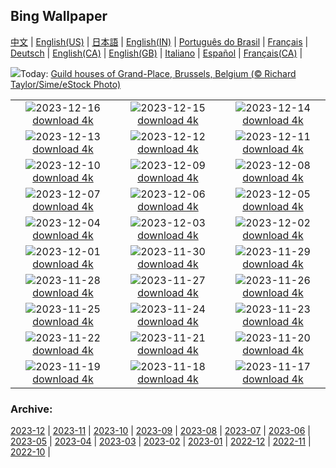## Bing Wallpaper
[中文](README.md) |                     [English(US)](en-US.md) |                     [日本語](ja-JP.md) |                     [English(IN)](en-IN.md) |                     [Português do Brasil](pt-BR.md) |                     [Français](fr-FR.md) |                     [Deutsch](de-DE.md) |                     [English(CA)](en-CA.md) |                     [English(GB)](en-GB.md) |                     [Italiano](it-IT.md) |                     [Español](es-ES.md) |                     [Français(CA)](fr-CA.md) |                    

![](https://www.bing.com/th?id=OHR.GrandPlaceXmas_EN-CA4794374028_UHD.jpg&w=1000)Today: [Guild houses of Grand-Place, Brussels, Belgium (© Richard Taylor/Sime/eStock Photo)](https://www.bing.com/th?id=OHR.GrandPlaceXmas_EN-CA4794374028_UHD.jpg)

|      |      |      |
| :----: | :----: | :----: |
|![](https://www.bing.com/th?id=OHR.SantaPark_EN-CA4150572624_UHD.jpg&pid=hp&w=384&h=216&rs=1&c=4)2023-12-16 [download 4k](https://www.bing.com/th?id=OHR.SantaPark_EN-CA4150572624_UHD.jpg)|![](https://www.bing.com/th?id=OHR.BorealOwl_EN-CA5986329708_UHD.jpg&pid=hp&w=384&h=216&rs=1&c=4)2023-12-15 [download 4k](https://www.bing.com/th?id=OHR.BorealOwl_EN-CA5986329708_UHD.jpg)|![](https://www.bing.com/th?id=OHR.LofotenRorbu_EN-CA0505973846_UHD.jpg&pid=hp&w=384&h=216&rs=1&c=4)2023-12-14 [download 4k](https://www.bing.com/th?id=OHR.LofotenRorbu_EN-CA0505973846_UHD.jpg)|
|![](https://www.bing.com/th?id=OHR.Poinsettia_EN-CA0341859998_UHD.jpg&pid=hp&w=384&h=216&rs=1&c=4)2023-12-13 [download 4k](https://www.bing.com/th?id=OHR.Poinsettia_EN-CA0341859998_UHD.jpg)|![](https://www.bing.com/th?id=OHR.MountainDayChina_EN-CA0225759404_UHD.jpg&pid=hp&w=384&h=216&rs=1&c=4)2023-12-12 [download 4k](https://www.bing.com/th?id=OHR.MountainDayChina_EN-CA0225759404_UHD.jpg)|![](https://www.bing.com/th?id=OHR.SaharaDunes_EN-CA5200526907_UHD.jpg&pid=hp&w=384&h=216&rs=1&c=4)2023-12-11 [download 4k](https://www.bing.com/th?id=OHR.SaharaDunes_EN-CA5200526907_UHD.jpg)|
|![](https://www.bing.com/th?id=OHR.PatagoniaGuanaco_EN-CA9262708523_UHD.jpg&pid=hp&w=384&h=216&rs=1&c=4)2023-12-10 [download 4k](https://www.bing.com/th?id=OHR.PatagoniaGuanaco_EN-CA9262708523_UHD.jpg)|![](https://www.bing.com/th?id=OHR.JerseyIsland_EN-CA2533906685_UHD.jpg&pid=hp&w=384&h=216&rs=1&c=4)2023-12-09 [download 4k](https://www.bing.com/th?id=OHR.JerseyIsland_EN-CA2533906685_UHD.jpg)|![](https://www.bing.com/th?id=OHR.GrandCanyonVerdon_EN-CA6319133080_UHD.jpg&pid=hp&w=384&h=216&rs=1&c=4)2023-12-08 [download 4k](https://www.bing.com/th?id=OHR.GrandCanyonVerdon_EN-CA6319133080_UHD.jpg)|
|![](https://www.bing.com/th?id=OHR.CERNCenter_EN-CA4364715980_UHD.jpg&pid=hp&w=384&h=216&rs=1&c=4)2023-12-07 [download 4k](https://www.bing.com/th?id=OHR.CERNCenter_EN-CA4364715980_UHD.jpg)|![](https://www.bing.com/th?id=OHR.AlpsCastles_EN-CA3984381282_UHD.jpg&pid=hp&w=384&h=216&rs=1&c=4)2023-12-06 [download 4k](https://www.bing.com/th?id=OHR.AlpsCastles_EN-CA3984381282_UHD.jpg)|![](https://www.bing.com/th?id=OHR.CheetahDay_EN-CA9596172993_UHD.jpg&pid=hp&w=384&h=216&rs=1&c=4)2023-12-05 [download 4k](https://www.bing.com/th?id=OHR.CheetahDay_EN-CA9596172993_UHD.jpg)|
|![](https://www.bing.com/th?id=OHR.VermilionCliffs_EN-CA1719361824_UHD.jpg&pid=hp&w=384&h=216&rs=1&c=4)2023-12-04 [download 4k](https://www.bing.com/th?id=OHR.VermilionCliffs_EN-CA1719361824_UHD.jpg)|![](https://www.bing.com/th?id=OHR.AngkorPark_EN-CA3208481689_UHD.jpg&pid=hp&w=384&h=216&rs=1&c=4)2023-12-03 [download 4k](https://www.bing.com/th?id=OHR.AngkorPark_EN-CA3208481689_UHD.jpg)|![](https://www.bing.com/th?id=OHR.MinnewankaLake_EN-CA2495233289_UHD.jpg&pid=hp&w=384&h=216&rs=1&c=4)2023-12-02 [download 4k](https://www.bing.com/th?id=OHR.MinnewankaLake_EN-CA2495233289_UHD.jpg)|
|![](https://www.bing.com/th?id=OHR.TrotternishStorr_EN-CA5599802740_UHD.jpg&pid=hp&w=384&h=216&rs=1&c=4)2023-12-01 [download 4k](https://www.bing.com/th?id=OHR.TrotternishStorr_EN-CA5599802740_UHD.jpg)|![](https://www.bing.com/th?id=OHR.TreeLighting_EN-CA6130146411_UHD.jpg&pid=hp&w=384&h=216&rs=1&c=4)2023-11-30 [download 4k](https://www.bing.com/th?id=OHR.TreeLighting_EN-CA6130146411_UHD.jpg)|![](https://www.bing.com/th?id=OHR.HumanKindness_EN-CA5067686988_UHD.jpg&pid=hp&w=384&h=216&rs=1&c=4)2023-11-29 [download 4k](https://www.bing.com/th?id=OHR.HumanKindness_EN-CA5067686988_UHD.jpg)|
|![](https://www.bing.com/th?id=OHR.RioNegro_EN-CA4800560662_UHD.jpg&pid=hp&w=384&h=216&rs=1&c=4)2023-11-28 [download 4k](https://www.bing.com/th?id=OHR.RioNegro_EN-CA4800560662_UHD.jpg)|![](https://www.bing.com/th?id=OHR.BradgateFallow_EN-CA4052081592_UHD.jpg&pid=hp&w=384&h=216&rs=1&c=4)2023-11-27 [download 4k](https://www.bing.com/th?id=OHR.BradgateFallow_EN-CA4052081592_UHD.jpg)|![](https://www.bing.com/th?id=OHR.KluaneNationalPark_EN-CA2444890279_UHD.jpg&pid=hp&w=384&h=216&rs=1&c=4)2023-11-26 [download 4k](https://www.bing.com/th?id=OHR.KluaneNationalPark_EN-CA2444890279_UHD.jpg)|
|![](https://www.bing.com/th?id=OHR.HallofMosses_EN-CA2734980649_UHD.jpg&pid=hp&w=384&h=216&rs=1&c=4)2023-11-25 [download 4k](https://www.bing.com/th?id=OHR.HallofMosses_EN-CA2734980649_UHD.jpg)|![](https://www.bing.com/th?id=OHR.TeideNational_EN-CA3367560781_UHD.jpg&pid=hp&w=384&h=216&rs=1&c=4)2023-11-24 [download 4k](https://www.bing.com/th?id=OHR.TeideNational_EN-CA3367560781_UHD.jpg)|![](https://www.bing.com/th?id=OHR.SnakeRiverTeton_EN-CA6269707771_UHD.jpg&pid=hp&w=384&h=216&rs=1&c=4)2023-11-23 [download 4k](https://www.bing.com/th?id=OHR.SnakeRiverTeton_EN-CA6269707771_UHD.jpg)|
|![](https://www.bing.com/th?id=OHR.HelloSeal_EN-CA8920941536_UHD.jpg&pid=hp&w=384&h=216&rs=1&c=4)2023-11-22 [download 4k](https://www.bing.com/th?id=OHR.HelloSeal_EN-CA8920941536_UHD.jpg)|![](https://www.bing.com/th?id=OHR.ChapmanAdventure_EN-CA7617553421_UHD.jpg&pid=hp&w=384&h=216&rs=1&c=4)2023-11-21 [download 4k](https://www.bing.com/th?id=OHR.ChapmanAdventure_EN-CA7617553421_UHD.jpg)|![](https://www.bing.com/th?id=OHR.FrozenBog_EN-CA6967890345_UHD.jpg&pid=hp&w=384&h=216&rs=1&c=4)2023-11-20 [download 4k](https://www.bing.com/th?id=OHR.FrozenBog_EN-CA6967890345_UHD.jpg)|
|![](https://www.bing.com/th?id=OHR.MilsePolarBear_EN-CA6389230764_UHD.jpg&pid=hp&w=384&h=216&rs=1&c=4)2023-11-19 [download 4k](https://www.bing.com/th?id=OHR.MilsePolarBear_EN-CA6389230764_UHD.jpg)|![](https://www.bing.com/th?id=OHR.BadRiver_EN-CA5987452710_UHD.jpg&pid=hp&w=384&h=216&rs=1&c=4)2023-11-18 [download 4k](https://www.bing.com/th?id=OHR.BadRiver_EN-CA5987452710_UHD.jpg)|![](https://www.bing.com/th?id=OHR.VanDusenGarden_EN-CA9959447598_UHD.jpg&pid=hp&w=384&h=216&rs=1&c=4)2023-11-17 [download 4k](https://www.bing.com/th?id=OHR.VanDusenGarden_EN-CA9959447598_UHD.jpg)|


### Archive:
[2023-12](archive/en-CA/202312/README.md) | [2023-11](archive/en-CA/202311/README.md) | [2023-10](archive/en-CA/202310/README.md) | [2023-09](archive/en-CA/202309/README.md) | [2023-08](archive/en-CA/202308/README.md) | [2023-07](archive/en-CA/202307/README.md) | [2023-06](archive/en-CA/202306/README.md) | [2023-05](archive/en-CA/202305/README.md) | [2023-04](archive/en-CA/202304/README.md) | [2023-03](archive/en-CA/202303/README.md) | [2023-02](archive/en-CA/202302/README.md) | [2023-01](archive/en-CA/202301/README.md) | [2022-12](archive/en-CA/202212/README.md) | [2022-11](archive/en-CA/202211/README.md) | [2022-10](archive/en-CA/202210/README.md) | 